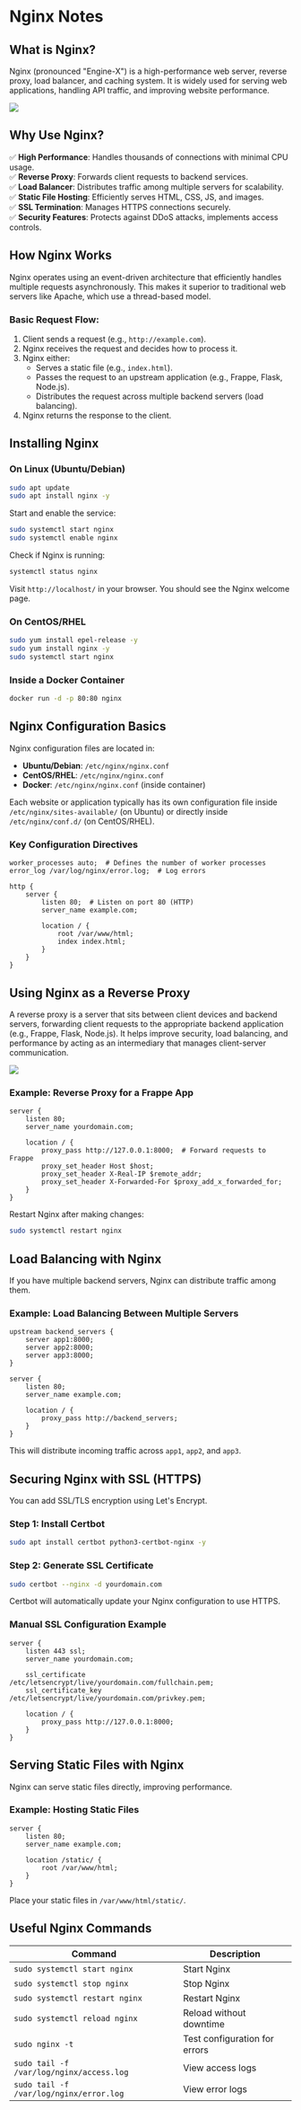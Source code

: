 # Nginx Notes

## What is Nginx?

Nginx (pronounced "Engine-X") is a high-performance web server, reverse proxy, load balancer, and caching system. It is widely used for serving web applications, handling API traffic, and improving website performance.

![](/images/nginx.png)

## Why Use Nginx?

✅ **High Performance**: Handles thousands of connections with minimal CPU usage.  
✅ **Reverse Proxy**: Forwards client requests to backend services.  
✅ **Load Balancer**: Distributes traffic among multiple servers for scalability.  
✅ **Static File Hosting**: Efficiently serves HTML, CSS, JS, and images.  
✅ **SSL Termination**: Manages HTTPS connections securely.  
✅ **Security Features**: Protects against DDoS attacks, implements access controls.  

## How Nginx Works

Nginx operates using an event-driven architecture that efficiently handles multiple requests asynchronously. This makes it superior to traditional web servers like Apache, which use a thread-based model.

### Basic Request Flow:

1. Client sends a request (e.g., `http://example.com`).
2. Nginx receives the request and decides how to process it.
3. Nginx either:
   - Serves a static file (e.g., `index.html`).
   - Passes the request to an upstream application (e.g., Frappe, Flask, Node.js).
   - Distributes the request across multiple backend servers (load balancing).
4. Nginx returns the response to the client.

## Installing Nginx

### On Linux (Ubuntu/Debian)
```sh
sudo apt update
sudo apt install nginx -y
```
Start and enable the service:
```sh
sudo systemctl start nginx
sudo systemctl enable nginx
```
Check if Nginx is running:
```sh
systemctl status nginx
```
Visit `http://localhost/` in your browser. You should see the Nginx welcome page.

### On CentOS/RHEL
```sh
sudo yum install epel-release -y
sudo yum install nginx -y
sudo systemctl start nginx
```

### Inside a Docker Container
```sh
docker run -d -p 80:80 nginx
```

## Nginx Configuration Basics

Nginx configuration files are located in:
- **Ubuntu/Debian**: `/etc/nginx/nginx.conf`
- **CentOS/RHEL**: `/etc/nginx/nginx.conf`
- **Docker**: `/etc/nginx/nginx.conf` (inside container)

Each website or application typically has its own configuration file inside `/etc/nginx/sites-available/` (on Ubuntu) or directly inside `/etc/nginx/conf.d/` (on CentOS/RHEL).

### Key Configuration Directives
```nginx
worker_processes auto;  # Defines the number of worker processes
error_log /var/log/nginx/error.log;  # Log errors

http {
    server {
        listen 80;  # Listen on port 80 (HTTP)
        server_name example.com;

        location / {
            root /var/www/html;
            index index.html;
        }
    }
}
```

## Using Nginx as a Reverse Proxy

A reverse proxy is a server that sits between client devices and backend servers, forwarding client requests to the appropriate backend application (e.g., Frappe, Flask, Node.js). It helps improve security, load balancing, and performance by acting as an intermediary that manages client-server communication.

![](/images/Forward-Proxy-vs-Reverse-Proxy-Servers.png)

### Example: Reverse Proxy for a Frappe App
```nginx
server {
    listen 80;
    server_name yourdomain.com;

    location / {
        proxy_pass http://127.0.0.1:8000;  # Forward requests to Frappe
        proxy_set_header Host $host;
        proxy_set_header X-Real-IP $remote_addr;
        proxy_set_header X-Forwarded-For $proxy_add_x_forwarded_for;
    }
}
```
Restart Nginx after making changes:
```sh
sudo systemctl restart nginx
```

## Load Balancing with Nginx

If you have multiple backend servers, Nginx can distribute traffic among them.

### Example: Load Balancing Between Multiple Servers
```nginx
upstream backend_servers {
    server app1:8000;
    server app2:8000;
    server app3:8000;
}

server {
    listen 80;
    server_name example.com;

    location / {
        proxy_pass http://backend_servers;
    }
}
```
This will distribute incoming traffic across `app1`, `app2`, and `app3`.

## Securing Nginx with SSL (HTTPS)

You can add SSL/TLS encryption using Let's Encrypt.

### Step 1: Install Certbot
```sh
sudo apt install certbot python3-certbot-nginx -y
```
### Step 2: Generate SSL Certificate
```sh
sudo certbot --nginx -d yourdomain.com
```
Certbot will automatically update your Nginx configuration to use HTTPS.

### Manual SSL Configuration Example
```nginx
server {
    listen 443 ssl;
    server_name yourdomain.com;

    ssl_certificate /etc/letsencrypt/live/yourdomain.com/fullchain.pem;
    ssl_certificate_key /etc/letsencrypt/live/yourdomain.com/privkey.pem;

    location / {
        proxy_pass http://127.0.0.1:8000;
    }
}
```

## Serving Static Files with Nginx

Nginx can serve static files directly, improving performance.

### Example: Hosting Static Files
```nginx
server {
    listen 80;
    server_name example.com;

    location /static/ {
        root /var/www/html;
    }
}
```
Place your static files in `/var/www/html/static/`.

## Useful Nginx Commands

| Command | Description |
|---------|-------------|
| `sudo systemctl start nginx` | Start Nginx |
| `sudo systemctl stop nginx` | Stop Nginx |
| `sudo systemctl restart nginx` | Restart Nginx |
| `sudo systemctl reload nginx` | Reload without downtime |
| `sudo nginx -t` | Test configuration for errors |
| `sudo tail -f /var/log/nginx/access.log` | View access logs |
| `sudo tail -f /var/log/nginx/error.log` | View error logs |